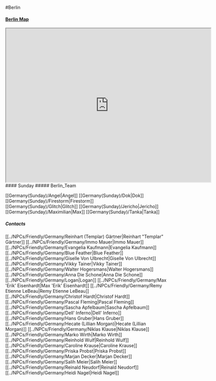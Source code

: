 #Berlin 
#### [Berlin Map](https://www.google.com/maps/d/u/0/viewer?mid=1ag7TdM1ceyLS15Q47Imwl5Wz1DHJW4SG&ll=52.548625280412075%2C13.411743499999975&z=10)
<iframe src="https://www.google.com/maps/d/u/0/embed?mid=1ag7TdM1ceyLS15Q47Imwl5Wz1DHJW4SG&ehbc=2E312F" width="640" height="480"></iframe>
#### Sunday
##### Berlin_Team

[[Germany(Sunday)/Angel|Angel]]
[[Germany(Sunday)/Dok|Dok]]
[[Germany(Sunday)/Firestorm|Firestorm]]
[[Germany(Sunday)/Glitch|Glitch]]
[[Germany(Sunday)/Jericho|Jericho]]
[[Germany(Sunday)/Maximilian|Max]]
[[Germany(Sunday)/Tanka|Tanka]]

##### Contacts
[[../NPCs/Friendly/Germany/Reinhart (Templar) Gärtner|Reinhart "Templar" Gärtner]]
[[../NPCs/Friendly/Germany/Immo Mauer|Immo Mauer]]
[[../NPCs/Friendly/Germany/Evangelia Kaufmann|Evangelia Kaufmann]]
[[../NPCs/Friendly/Germany/Blue Feather|Blue Feather]]
[[../NPCs/Friendly/Germany/Giselle Von Ulbrecht|Giselle Von Ulbrecht]]
[[../NPCs/Friendly/Germany/Vikky Tainer|Vikky Tainer]]
[[../NPCs/Friendly/Germany/Walter Hogersmans|Walter Hogersmans]]
[[../NPCs/Friendly/Germany/Anna Die Schone|Anna Die Schone]]
[[../NPCs/Friendly/Germany/Logan|Logan]]
[[../NPCs/Friendly/Germany/Max 'Erik' Eisenhardt|Max 'Erik' Eisenhardt]]
[[../NPCs/Friendly/Germany/Remy Etienne LeBeau|Remy Etienne LeBeau]]
[[../NPCs/Friendly/Germany/Christof Hardt|Christof Hardt]]
[[../NPCs/Friendly/Germany/Pascal Fleming|Pascal Fleming]]
[[../NPCs/Friendly/Germany/Sascha Apfelbaum|Sascha Apfelbaum]]
[[../NPCs/Friendly/Germany/Dell' Inferno|Dell' Inferno]]
[[../NPCs/Friendly/Germany/Hans Gruber|Hans Gruber]]
[[../NPCs/Friendly/Germany/Hecate (Lillian Morgan)|Hecate (Lillian Morgan)]]
[[../NPCs/Friendly/Germany/Niklas Klause|Niklas Klause]]
[[../NPCs/Friendly/Germany/Marko Wirth|Marko Wirth]]
[[../NPCs/Friendly/Germany/Reinhold Wulf|Reinhold Wulf]]
[[../NPCs/Friendly/Germany/Caroline Krause|Caroline Krause]]
[[../NPCs/Friendly/Germany/Priska Probst|Priska Probst]]
[[../NPCs/Friendly/Germany/Marjan Decker|Marjan Decker]]
[[../NPCs/Friendly/Germany/Salih Meier|Salih Meier]]
[[../NPCs/Friendly/Germany/Reinald Neudorf|Reinald Neudorf]]
[[../NPCs/Friendly/Germany/Heidi Nagel|Heidi Nagel]]